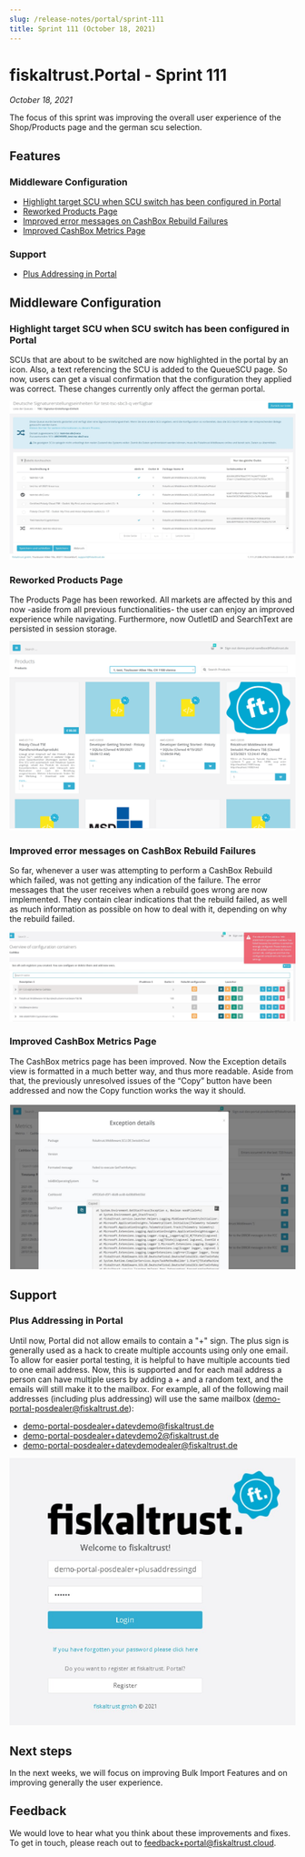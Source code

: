 ```yaml
---
slug: /release-notes/portal/sprint-111
title: Sprint 111 (October 18, 2021)
---
```


# fiskaltrust.Portal - Sprint 111
_October 18, 2021_

The focus of this sprint was improving the overall user experience of the Shop/Products page and the german scu selection.

## Features

### Middleware Configuration

- [Highlight target SCU when SCU switch has been configured in Portal](#highlight-target-scu-when-scu-switch-has-been-configured-in-portal)
- [Reworked Products Page](#reworked-products-page)
- [Improved error messages on CashBox Rebuild Failures](#improved-error-messages-on-cashbox-rebuild-failures)
- [Improved CashBox Metrics Page](#improved-cashbox-metrics-page)

### Support

- [Plus Addressing in Portal](#Plus-Addressing-in-Portal)

## Middleware Configuration

### Highlight target SCU when SCU switch has been configured in Portal

SCUs that are about to be switched are now highlighted in the portal by an icon. Also, a text referencing the SCU is added to the QueueSCU page. So now, users can get a visual confirmation that the configuration they applied was correct. These changes currently only affect the german portal.

![highlight-scu](images/sprint-111/highlight-scu.png)

### Reworked Products Page

The Products Page has been reworked. All markets are affected by this and now -aside from all previous functionalities- the user can enjoy an improved experience while navigating. Furthermore, now OutletID and SearchText are persisted in session storage.

![products-page](images/sprint-111/products-page.png)

### Improved error messages on CashBox Rebuild Failures

So far, whenever a user was attempting to perform a CashBox Rebuild which failed, was not getting any indication of the failure. The error messages that the user receives when a rebuild goes wrong are now implemented. They contain clear indications that the rebuild failed, as well as much information as possible on how to deal with it, depending on why the rebuild failed.

![rebuild-fail](images/sprint-111/rebuild-fail.png)

### Improved CashBox Metrics Page

The CashBox metrics page has been improved. Now the Exception details view is formatted in a much better way, and thus more readable. Aside from that, the previously unresolved issues of the “Copy” button have been addressed and now the Copy function works the way it should.

![cashbox-metrics](images/sprint-111/cashbox-metrics.png)

## Support

### Plus Addressing in Portal

Until now, Portal did not allow emails to contain a "+" sign. The plus sign is generally used as a hack to create multiple accounts using only one email. To allow for easier portal testing, it is helpful to have multiple accounts tied to one email address. Now, this is supported and for each mail address a person can have multiple users by adding a + and a random  text, and the emails will still make it to the mailbox.
For example, all of the following mail addresses (including plus addressing) will use the same mailbox (demo-portal-posdealer@fiskaltrust.de):

- demo-portal-posdealer+datevdemo@fiskaltrust.de
- demo-portal-posdealer+datevdemo2@fiskaltrust.de
- demo-portal-posdealer+datevdemodealer@fiskaltrust.de

![plus-addressing](images/sprint-111/plus-addressing.png)

## Next steps

In the next weeks, we will focus on improving Bulk Import Features and on improving generally the user experience. 

## Feedback
We would love to hear what you think about these improvements and fixes. To get in touch, please reach out to [feedback+portal@fiskaltrust.cloud](mailto:feedback+portal@fiskaltrust.cloud).
